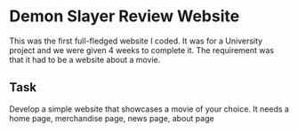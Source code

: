 # Demon Slayer Review Website

This was the first full-fledged website I coded. It was for a University project and we were given 4 weeks to complete it. The requirement was that it had to be a website about a movie.

## Task
Develop a simple website that showcases a movie of your choice. It needs a home page, merchandise page, news page, about page
